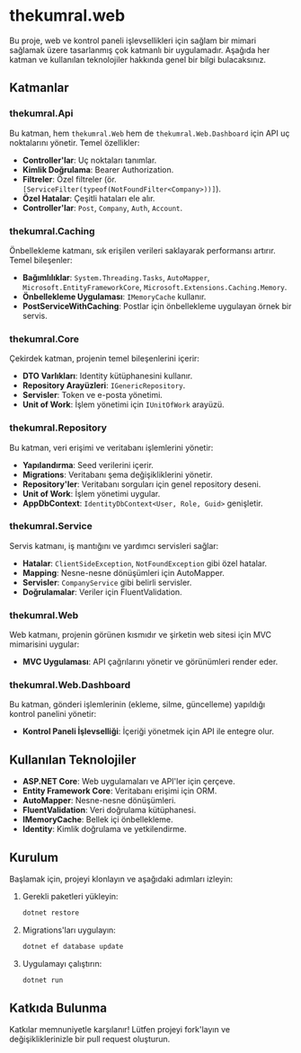 # thekumral.web
Bu proje, web ve kontrol paneli işlevsellikleri için sağlam bir mimari sağlamak üzere tasarlanmış çok katmanlı bir uygulamadır. Aşağıda her katman ve kullanılan teknolojiler hakkında genel bir bilgi bulacaksınız.

## Katmanlar

### thekumral.Api
Bu katman, hem `thekumral.Web` hem de `thekumral.Web.Dashboard` için API uç noktalarını yönetir. Temel özellikler:
- **Controller'lar**: Uç noktaları tanımlar.
- **Kimlik Doğrulama**: Bearer Authorization.
- **Filtreler**: Özel filtreler (ör. `[ServiceFilter(typeof(NotFoundFilter<Company>))]`).
- **Özel Hatalar**: Çeşitli hataları ele alır.
- **Controller'lar**: `Post`, `Company`, `Auth`, `Account`.

### thekumral.Caching
Önbellekleme katmanı, sık erişilen verileri saklayarak performansı artırır. Temel bileşenler:
- **Bağımlılıklar**: `System.Threading.Tasks`, `AutoMapper`, `Microsoft.EntityFrameworkCore`, `Microsoft.Extensions.Caching.Memory`.
- **Önbellekleme Uygulaması**: `IMemoryCache` kullanır.
- **PostServiceWithCaching**: Postlar için önbellekleme uygulayan örnek bir servis.

### thekumral.Core
Çekirdek katman, projenin temel bileşenlerini içerir:
- **DTO Varlıkları**: Identity kütüphanesini kullanır.
- **Repository Arayüzleri**: `IGenericRepository`.
- **Servisler**: Token ve e-posta yönetimi.
- **Unit of Work**: İşlem yönetimi için `IUnitOfWork` arayüzü.

### thekumral.Repository
Bu katman, veri erişimi ve veritabanı işlemlerini yönetir:
- **Yapılandırma**: Seed verilerini içerir.
- **Migrations**: Veritabanı şema değişikliklerini yönetir.
- **Repository'ler**: Veritabanı sorguları için genel repository deseni.
- **Unit of Work**: İşlem yönetimi uygular.
- **AppDbContext**: `IdentityDbContext<User, Role, Guid>` genişletir.

### thekumral.Service
Servis katmanı, iş mantığını ve yardımcı servisleri sağlar:
- **Hatalar**: `ClientSideException`, `NotFoundException` gibi özel hatalar.
- **Mapping**: Nesne-nesne dönüşümleri için AutoMapper.
- **Servisler**: `CompanyService` gibi belirli servisler.
- **Doğrulamalar**: Veriler için FluentValidation.

### thekumral.Web
Web katmanı, projenin görünen kısmıdır ve şirketin web sitesi için MVC mimarisini uygular:
- **MVC Uygulaması**: API çağrılarını yönetir ve görünümleri render eder.

### thekumral.Web.Dashboard
Bu katman, gönderi işlemlerinin (ekleme, silme, güncelleme) yapıldığı kontrol panelini yönetir:
- **Kontrol Paneli İşlevselliği**: İçeriği yönetmek için API ile entegre olur.

## Kullanılan Teknolojiler

- **ASP.NET Core**: Web uygulamaları ve API'ler için çerçeve.
- **Entity Framework Core**: Veritabanı erişimi için ORM.
- **AutoMapper**: Nesne-nesne dönüşümleri.
- **FluentValidation**: Veri doğrulama kütüphanesi.
- **IMemoryCache**: Bellek içi önbellekleme.
- **Identity**: Kimlik doğrulama ve yetkilendirme.

## Kurulum

Başlamak için, projeyi klonlayın ve aşağıdaki adımları izleyin:

1. Gerekli paketleri yükleyin:
    ```bash
    dotnet restore
    ```

2. Migrations'ları uygulayın:
    ```bash
    dotnet ef database update
    ```

3. Uygulamayı çalıştırın:
    ```bash
    dotnet run
    ```

## Katkıda Bulunma

Katkılar memnuniyetle karşılanır! Lütfen projeyi fork'layın ve değişikliklerinizle bir pull request oluşturun.

